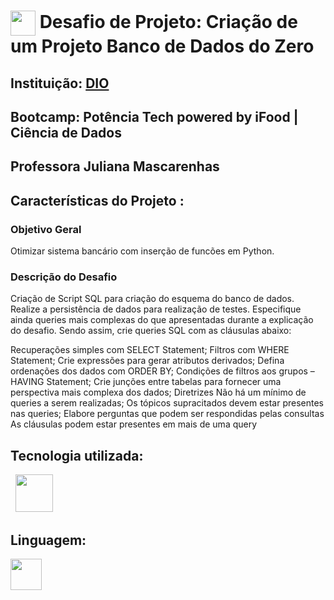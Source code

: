 
<h1>
    <a href="https://www.dio.me/">
     <img align="center" width="40px" src="https://hermes.digitalinnovation.one/assets/diome/logo-minimized.png"></a>
    <span> Desafio de Projeto: Criação de um Projeto Banco de Dados do Zero
</h1>

## Instituição: [DIO](https://web.dio.me/home)

## Bootcamp: Potência Tech powered by iFood | Ciência de Dados

## Professora Juliana Mascarenhas

## Características do Projeto :

### Objetivo Geral
Otimizar sistema bancário com inserção de funcões em Python.

### Descrição do Desafio

Criação de Script SQL para criação do esquema do banco de dados. Realize a persistência de dados para realização de testes. Especifique ainda queries mais complexas do que apresentadas durante a explicação do desafio. Sendo assim, crie queries SQL com as cláusulas abaixo:

Recuperações simples com SELECT Statement;
Filtros com WHERE Statement;
Crie expressões para gerar atributos derivados;
Defina ordenações dos dados com ORDER BY;
Condições de filtros aos grupos – HAVING Statement;
Crie junções entre tabelas para fornecer uma perspectiva mais complexa dos dados;
Diretrizes
Não há um mínimo de queries a serem realizadas;
Os tópicos supracitados devem estar presentes nas queries;
Elabore perguntas que podem ser respondidas pelas consultas
As cláusulas podem estar presentes em mais de uma query
## Tecnologia utilizada:
&nbsp;&nbsp;<img width="60" height="60" src="https://cdn.jsdelivr.net/gh/devicons/devicon/icons/mysql/mysql-plain-wordmark.svg" />          

## Linguagem:
<img width="50" height="50" src="https://cdn.jsdelivr.net/gh/devicons/devicon/icons/python/python-original-wordmark.svg" />

 
